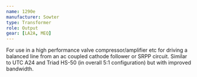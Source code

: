 ```yaml
---
name: 1290e
manufacturer: Sowter
type: Transformer
role: Output
gear: [LA2A, MEQ]
---
```


For use in a high performance valve compressor/amplifier etc for driving a balanced line from an ac coupled cathode follower or SRPP circuit. Similar to UTC A24 and Triad HS-50 (in overall 5:1 configuration) but with improved bandwidth.
